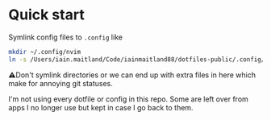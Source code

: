 # Quick start

Symlink config files to `.config` like

```bash
mkdir ~/.config/nvim
ln -s /Users/iain.maitland/Code/iainmaitland88/dotfiles-public/.config/nvim/init.lua ~/.config/nvim/init.lua
```

⚠️Don't symlink directories or we can end up with extra files in here which make for annoying git statuses.

I'm not using every dotfile or config in this repo. Some are left over from apps I no longer use but kept in case I go back to them.
